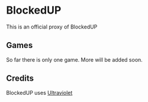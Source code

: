 # BlockedUP
This is an official proxy of BlockedUP

## Games
So far there is only one game. More will be added soon.

## Credits
BlockedUP uses [Ultraviolet](https://github.com/titaniumnetwork-dev/Ultraviolet)
